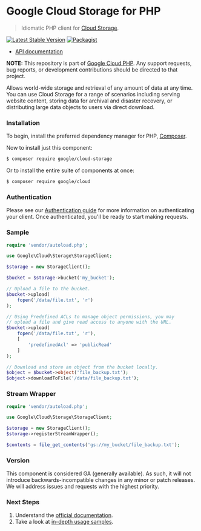 # Google Cloud Storage for PHP

> Idiomatic PHP client for [Cloud Storage](https://cloud.google.com/storage/).

[![Latest Stable Version](https://poser.pugx.org/google/cloud-storage/v/stable)](https://packagist.org/packages/google/cloud-storage) [![Packagist](https://img.shields.io/packagist/dm/google/cloud-storage.svg)](https://packagist.org/packages/google/cloud-storage)

* [API documentation](https://cloud.google.com/php/docs/reference/cloud-storage/latest)

**NOTE:** This repository is part of [Google Cloud PHP](https://github.com/googleapis/google-cloud-php). Any
support requests, bug reports, or development contributions should be directed to
that project.

Allows world-wide storage and retrieval of any amount of data at any time. You can use Cloud Storage for a range of
scenarios including serving website content, storing data for archival and disaster recovery, or distributing large data objects to users via direct download.

### Installation

To begin, install the preferred dependency manager for PHP, [Composer](https://getcomposer.org/).

Now to install just this component:

```sh
$ composer require google/cloud-storage
```

Or to install the entire suite of components at once:

```sh
$ composer require google/cloud
```

### Authentication

Please see our [Authentication guide](https://github.com/googleapis/google-cloud-php/blob/main/AUTHENTICATION.md) for more information
on authenticating your client. Once authenticated, you'll be ready to start making requests.

### Sample

```php
require 'vendor/autoload.php';

use Google\Cloud\Storage\StorageClient;

$storage = new StorageClient();

$bucket = $storage->bucket('my_bucket');

// Upload a file to the bucket.
$bucket->upload(
    fopen('/data/file.txt', 'r')
);

// Using Predefined ACLs to manage object permissions, you may
// upload a file and give read access to anyone with the URL.
$bucket->upload(
    fopen('/data/file.txt', 'r'),
    [
        'predefinedAcl' => 'publicRead'
    ]
);

// Download and store an object from the bucket locally.
$object = $bucket->object('file_backup.txt');
$object->downloadToFile('/data/file_backup.txt');
```

### Stream Wrapper

```php
require 'vendor/autoload.php';

use Google\Cloud\Storage\StorageClient;

$storage = new StorageClient();
$storage->registerStreamWrapper();

$contents = file_get_contents('gs://my_bucket/file_backup.txt');
```

### Version

This component is considered GA (generally available). As such, it will not introduce backwards-incompatible changes in
any minor or patch releases. We will address issues and requests with the highest priority.

### Next Steps

1. Understand the [official documentation](https://cloud.google.com/storage/docs).
2. Take a look at [in-depth usage samples](https://github.com/GoogleCloudPlatform/php-docs-samples/tree/master/storage/).
